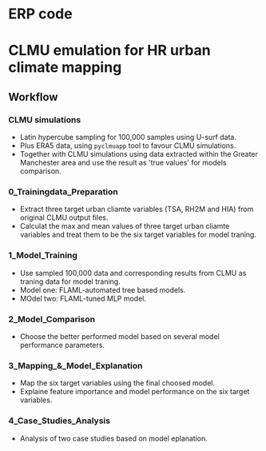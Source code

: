 # ERP code
# CLMU emulation for HR urban climate mapping
## Workflow

### CLMU simulations
- Latin hypercube sampling for 100,000 samples using U-surf data.
- Plus ERA5 data, using `pyclmuapp` tool to favour CLMU simulations.
- Together with CLMU simulations using data extracted within the Greater Manchester area and use the result as 'true values' for models comparison.
  
### 0_Trainingdata_Preparation
- Extract three target urban cliamte variables (TSA, RH2M and HIA) from original CLMU output files.
- Calculat the max and mean values of three target urban cliamte variables and treat them to be the six target variables for model traning.

### 1_Model_Training
- Use sampled 100,000 data and corresponding results from CLMU as traning data for model traning.
- Model one: FLAML-automated tree based models.
- MOdel two: FLAML-tuned MLP model.

### 2_Model_Comparison
- Choose the better performed model based on several model performance parameters.

### 3_Mapping_&_Model_Explanation
- Map the six target variables using the final choosed model.
- Explaine feature importance and model performance on the six target variables.

### 4_Case_Studies_Analysis
- Analysis of two case studies based on model eplanation.
